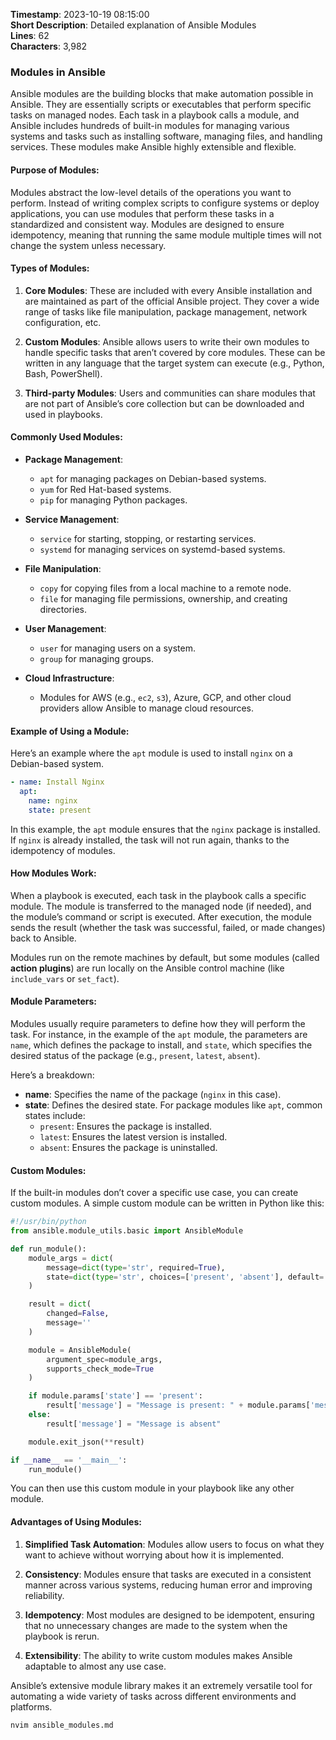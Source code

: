 **Timestamp**: 2023-10-19 08:15:00  
**Short Description**: Detailed explanation of Ansible Modules  
**Lines**: 62  
**Characters**: 3,982

### Modules in Ansible

Ansible modules are the building blocks that make automation possible in Ansible. They are essentially scripts or executables that perform specific tasks on managed nodes. Each task in a playbook calls a module, and Ansible includes hundreds of built-in modules for managing various systems and tasks such as installing software, managing files, and handling services. These modules make Ansible highly extensible and flexible.

#### Purpose of Modules:

Modules abstract the low-level details of the operations you want to perform. Instead of writing complex scripts to configure systems or deploy applications, you can use modules that perform these tasks in a standardized and consistent way. Modules are designed to ensure idempotency, meaning that running the same module multiple times will not change the system unless necessary.

#### Types of Modules:

1. **Core Modules**: These are included with every Ansible installation and are maintained as part of the official Ansible project. They cover a wide range of tasks like file manipulation, package management, network configuration, etc.
2. **Custom Modules**: Ansible allows users to write their own modules to handle specific tasks that aren’t covered by core modules. These can be written in any language that the target system can execute (e.g., Python, Bash, PowerShell).

3. **Third-party Modules**: Users and communities can share modules that are not part of Ansible’s core collection but can be downloaded and used in playbooks.

#### Commonly Used Modules:

- **Package Management**:

  - `apt` for managing packages on Debian-based systems.
  - `yum` for Red Hat-based systems.
  - `pip` for managing Python packages.

- **Service Management**:

  - `service` for starting, stopping, or restarting services.
  - `systemd` for managing services on systemd-based systems.

- **File Manipulation**:

  - `copy` for copying files from a local machine to a remote node.
  - `file` for managing file permissions, ownership, and creating directories.

- **User Management**:

  - `user` for managing users on a system.
  - `group` for managing groups.

- **Cloud Infrastructure**:
  - Modules for AWS (e.g., `ec2`, `s3`), Azure, GCP, and other cloud providers allow Ansible to manage cloud resources.

#### Example of Using a Module:

Here’s an example where the `apt` module is used to install `nginx` on a Debian-based system.

```yaml
- name: Install Nginx
  apt:
    name: nginx
    state: present
```

In this example, the `apt` module ensures that the `nginx` package is installed. If `nginx` is already installed, the task will not run again, thanks to the idempotency of modules.

#### How Modules Work:

When a playbook is executed, each task in the playbook calls a specific module. The module is transferred to the managed node (if needed), and the module’s command or script is executed. After execution, the module sends the result (whether the task was successful, failed, or made changes) back to Ansible.

Modules run on the remote machines by default, but some modules (called **action plugins**) are run locally on the Ansible control machine (like `include_vars` or `set_fact`).

#### Module Parameters:

Modules usually require parameters to define how they will perform the task. For instance, in the example of the `apt` module, the parameters are `name`, which defines the package to install, and `state`, which specifies the desired status of the package (e.g., `present`, `latest`, `absent`).

Here’s a breakdown:

- **name**: Specifies the name of the package (`nginx` in this case).
- **state**: Defines the desired state. For package modules like `apt`, common states include:
  - `present`: Ensures the package is installed.
  - `latest`: Ensures the latest version is installed.
  - `absent`: Ensures the package is uninstalled.

#### Custom Modules:

If the built-in modules don’t cover a specific use case, you can create custom modules. A simple custom module can be written in Python like this:

```python
#!/usr/bin/python
from ansible.module_utils.basic import AnsibleModule

def run_module():
    module_args = dict(
        message=dict(type='str', required=True),
        state=dict(type='str', choices=['present', 'absent'], default='present')
    )

    result = dict(
        changed=False,
        message=''
    )

    module = AnsibleModule(
        argument_spec=module_args,
        supports_check_mode=True
    )

    if module.params['state'] == 'present':
        result['message'] = "Message is present: " + module.params['message']
    else:
        result['message'] = "Message is absent"

    module.exit_json(**result)

if __name__ == '__main__':
    run_module()
```

You can then use this custom module in your playbook like any other module.

#### Advantages of Using Modules:

1. **Simplified Task Automation**: Modules allow users to focus on what they want to achieve without worrying about how it is implemented.
2. **Consistency**: Modules ensure that tasks are executed in a consistent manner across various systems, reducing human error and improving reliability.

3. **Idempotency**: Most modules are designed to be idempotent, ensuring that no unnecessary changes are made to the system when the playbook is rerun.

4. **Extensibility**: The ability to write custom modules makes Ansible adaptable to almost any use case.

Ansible’s extensive module library makes it an extremely versatile tool for automating a wide variety of tasks across different environments and platforms.

```bash
nvim ansible_modules.md
```

